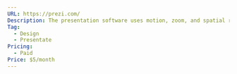 ```yaml
---
URL: https://prezi.com/
Description: The presentation software uses motion, zoom, and spatial relationships to bring your ideas to life and make you a great presenter.
Tag:
  - Design
  - Presentate
Pricing:
  - Paid
Price: $5/month
---
```

